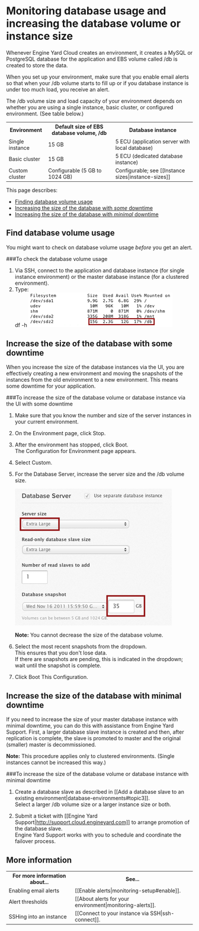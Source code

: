 # Monitoring database usage and increasing the database volume or instance size

Whenever Engine Yard Cloud creates an environment, it creates a MySQL or PostgreSQL database for the application and EBS volume called /db is created to store the data.

When you set up your environment, make sure that you enable email alerts so that when your /db volume starts to fill up or if you database instance is under too much load, you receive an alert. 

The /db volume size and load capacity of your environment depends on whether you are using a single instance, basic cluster, or configured environment. (See table below.)

<table>
  <tr>
    <th>Environment</th><th>Default size of EBS database volume, /db</th><th>Database instance</th>
  </tr>
  <tr>
    <td>Single instance</td><td>15 GB </td><td>5 ECU  (application server with local database)</td>
  </tr>
  <tr>
    <td>Basic cluster</td><td>15 GB </td><td>5 ECU  (dedicated database instance)</td>
  </tr>
  <tr>
    <td>Custom cluster</td><td>Configurable (5 GB to 1024 GB)</td><td>Configurable; see [[Instance sizes|instance-sizes]]  </td>
  </tr> 
</table>

This page describes:  

* [Finding database volume usage][1]
* [Increasing the size of the database with _some_ downtime][2]
* [Increasing the size of the database with _minimal_ downtime][3]

<h2 id="topic1">Find database volume usage</h2>

You might want to check on database volume usage _before_ you get an alert.

###To check the database volume usage 

1. Via SSH, connect to the application and database instance (for single instance environment) or the master database instance (for a clustered environment).  
2. Type:  
        df -h
    ![/db usage](images/database_usage.png)

<h2 id="topic2"> Increase the size of the database with some downtime</h2>

When you increase the size of the database instances via the UI, you are effectively creating a new environment and moving the snapshots of the instances from the old environment to a new environment. This means some downtime for your application. 

###To increase the size of the database volume or database instance via the UI with some downtime

1. Make sure that you know the number and size of the server instances in your current environment.
   
2. On the Environment page, click Stop.  
    
2. After the environment has stopped, click Boot.  
    The Configuration for Environment page appears.  

3. Select Custom.

4. For the Database Server, increase the server size and the /db volume size.

    ![/db volume size](images/db_vol_size.png)

    **Note:** You cannot decrease the size of the database volume.

5. Select the most recent snapshots from the dropdown.  
    This ensures that you don't lose data.  
    If there are snapshots are pending, this is indicated in the dropdown; wait until the snapshot is complete.

6. Click Boot This Configuration.

<h2 id="topic3"> Increase the size of the database with minimal downtime</h2>

If you need to increase the size of your master database instance with minimal downtime, you can do this with assistance from Engine Yard Support. First, a larger database slave instance is created and then, after replication is complete, the slave is promoted to master and the original (smaller) master is decommissioned. 

**Note:** This procedure applies only to clustered environments. (Single instances cannot be increased this way.) 


###To increase the size of the database volume or database instance with minimal downtime  

1. Create a database slave as described in [[Add a database slave to an existing environment|database-environments#topic3]].  
    Select a larger /db volume size or a larger instance size or both.

2. Submit a ticket with [[Engine Yard Support|http://support.cloud.engineyard.com]] to arrange promotion of the database slave.  
    Engine Yard Support works with you to schedule and coordinate the failover process.
	

<h2 id="topic5"> More information</h2>

<table>
  <tr>
    <th>For more information about...</th><th>See...</th>
  </tr>
  <tr>
     <td>Enabling email alerts</td><td>[[Enable alerts|monitoring-setup#enable]]. </td>
   </tr>
   <tr>
     <td>Alert thresholds</td><td>[[About alerts for your environment|monitoring-alerts]]. </td>
   </tr>
   <tr>
	 <td>SSHing into an instance</td><td>[[Connect to your instance via SSH|ssh-connect]].</td>
   </tr>
</table>

[1]: #topic1        "topic1"
[2]: #topic2        "topic2"
[3]: #topic3        "topic3"
[4]: #topic4		"topic4"
[5]: #topic5        "topic5"